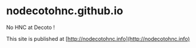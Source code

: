# nodecotohnc.github.io
No HNC at Decoto !

This site is published at [http://nodecotohnc.info](http://nodecotohnc.info)
